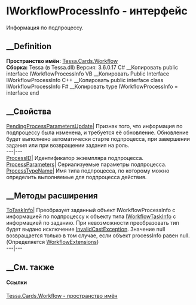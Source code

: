 # IWorkflowProcessInfo - интерфейс
Информация по подпроцессу.
## __Definition
 **Пространство имён:** [Tessa.Cards.Workflow](N_Tessa_Cards_Workflow.htm)  
 **Сборка:** Tessa (в Tessa.dll) Версия: 3.6.0.17
C# __Копировать
     public interface IWorkflowProcessInfo
VB __Копировать
     Public Interface IWorkflowProcessInfo
C++ __Копировать
     public interface class IWorkflowProcessInfo
F# __Копировать
     type IWorkflowProcessInfo = interface end
##  __Свойства
[PendingProcessParametersUpdate](P_Tessa_Cards_Workflow_IWorkflowProcessInfo_PendingProcessParametersUpdate.htm)|
Признак того, что информация по подпроцессу была изменена, и требуется её
обновление. Обновление будет выполнено автоматически старте подпроцесса, при
завершении задания или при возвращении задания на роль.  
---|---  
[ProcessID](P_Tessa_Cards_Workflow_IWorkflowProcessInfo_ProcessID.htm)|
Идентификатор экземпляра подпроцесса.  
[ProcessParameters](P_Tessa_Cards_Workflow_IWorkflowProcessInfo_ProcessParameters.htm)|
Сериализуемые параметры подпроцесса.  
[ProcessTypeName](P_Tessa_Cards_Workflow_IWorkflowProcessInfo_ProcessTypeName.htm)|
Имя типа подпроцесса, по которому можно определить выполняемые для подпроцесса
действия.  
##  __Методы расширения
[ToTaskInfo](M_Tessa_Cards_Workflow_WorkflowExtensions_ToTaskInfo.htm)|
Преобразует заданный объект IWorkflowProcessInfo с информацией по подпроцессу
к объекту типа
[IWorkflowTaskInfo](T_Tessa_Cards_Workflow_IWorkflowTaskInfo.htm) с
информацией по заданию. При невозможности преобразовать тип будет выдано
исключение
[InvalidCastException](https://learn.microsoft.com/dotnet/api/system.invalidcastexception).
Значение null возвращается только в том случае, если объект processInfo равен
null.  
(Определяется
[WorkflowExtensions](T_Tessa_Cards_Workflow_WorkflowExtensions.htm))  
---|---  
##  __См. также
#### Ссылки
[Tessa.Cards.Workflow - пространство имён](N_Tessa_Cards_Workflow.htm)
